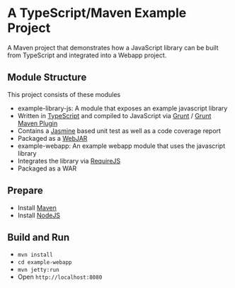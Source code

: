 # A TypeScript/Maven Example Project

A Maven project that demonstrates how a JavaScript library can be built from TypeScript and integrated into a Webapp project.

## Module Structure
This project consists of these modules
*  example-library-js: A module that exposes an example javascript library
  *  Written in [TypeScript](http://www.typescriptlang.org/) and compiled to JavaScript via [Grunt](http://gruntjs.com/) / [Grunt Maven Plugin](https://github.com/allegro/grunt-maven-plugin)
  *  Contains a [Jasmine](https://jasmine.github.io/) based unit test as well as a code coverage report
  *  Packaged as a [WebJAR](http://www.webjars.org/)
*  example-webapp: An example webapp module that uses the javascript library
  *  Integrates the library via [RequireJS](http://requirejs.org)
  *  Packaged as a WAR

## Prepare
*  Install [Maven](http://maven.apache.org/)
*  Install [NodeJS](http://nodejs.org/)

## Build and Run

*  `mvn install`
*  `cd example-webapp`
*  `mvn jetty:run`
*  Open `http://localhost:8080`





